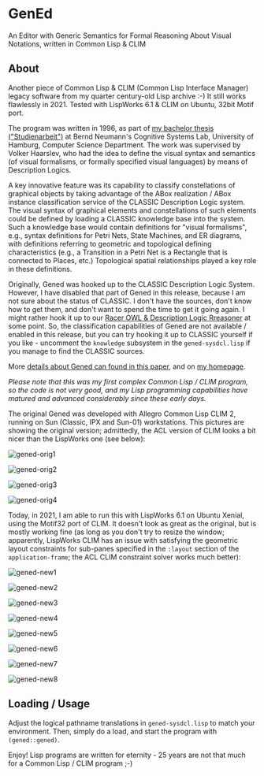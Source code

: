 # GenEd  
An Editor with Generic Semantics for Formal Reasoning About Visual Notations, written in Common Lisp & CLIM 

## About

Another piece of Common Lisp & CLIM (Common Lisp Interface Manager)
legacy software from my quarter century-old Lisp archive :-) It still
works flawlessly in 2021. Tested with LispWorks 6.1 & CLIM on Ubuntu, 
32bit Motif port.

The program was written in 1996, as part of [my bachelor thesis
("Studienarbeit")](./studienarbeit.pdf) at Bernd Neumann's Cognitive
Systems Lab, University of Hamburg, Computer Science Department. The
work was supervised by Volker Haarslev, who had the idea to define the
visual syntax and semantics (of visual formalisms, or formally
specified visual languages) by means of Description Logics.

A key innovative feature was its capability to classify constellations
of graphical objects by taking advantage of the ABox realization /
ABox instance classification service of the CLASSIC Description Logic
system.  The visual syntax of graphical elements and constellations of
such elements could be defined by loading a CLASSIC knowledge base
into the system.  Such a knowledge base would contain definitions for
"visual formalisms", e.g., syntax definitions for Petri Nets, State
Machines, and ER diagrams, with definitions referring to geometric and
topological defining characteristics (e.g., a Transition in a Petri
Net is a Rectangle that is connected to Places, etc.) Topological
spatial relationships played a key role in these definitions.

Originally, Gened was hooked up to the CLASSIC Description Logic
System.  However, I have disabled that part of Gened in this release,
because I am not sure about the status of CLASSIC. I don't have the
sources, don't know how to get them, and don't want to spend the time
to get it going again. I might rather hook it up to our [Racer OWL &
Description Logic Rreasoner](https://github.com/ha-mo-we) at some
point. So, the classification capabilities of Gened are not available
/ enabled in this release, but you can try hooking it up to CLASSIC
yourself if you like - uncomment the `knowledge` subsystem in the
`gened-sysdcl.lisp` if you manage to find the CLASSIC sources.

More [details about Gened can found in this
paper](https://www.michael-wessel.info/papers/vl96.pdf), and on [my
homepage](https://www.michael-wessel.info/gened.html).

*Please note that this was my first complex Common Lisp / CLIM
program, so the code is not very good, and my Lisp programming
capabilities have matured and advanced considerably since these early
days.*

The original Gened was developed with Allegro Common Lisp CLIM 2,
running on Sun (Classic, IPX and Sun-01) workstations. This pictures
are showing the original version; admittedly, the ACL version of CLIM
looks a bit nicer than the LispWorks one (see below): 

![gened-orig1](pics/gened2.gif)

![gened-orig2](pics/gened8.gif)

![gened-orig3](pics/gened14.gif)

![gened-orig4](pics/gened11.gif)


Today, in 2021, I am able to run this with LispWorks 6.1 on Ubuntu
Xenial, using the Motif32 port of CLIM. It doesn't look as great as
the original, but is mostly working fine (as long as you don't try to
resize the window; apparently, LispWorks CLIM has an issue with
satisfying the geometric layout constraints for sub-panes specified in
the `:layout` section of the `application-frame`; the ACL CLIM constraint
solver works much better):

![gened-new1](pics/gened-lw61-1.png)

![gened-new2](pics/gened-lw61-2.png)

![gened-new3](pics/gened-lw61-3.png)

![gened-new4](pics/gened-lw61-4.png)

![gened-new5](pics/gened-lw61-5.png)

![gened-new6](pics/gened-lw61-6.png)

![gened-new7](pics/gened-lw61-7.png)

![gened-new8](pics/gened-lw61-8.png)


## Loading / Usage 

Adjust the logical pathname translations in `gened-sysdcl.lisp` to
match your environment. Then, simply do a load, and start the program
with `(gened::gened)`.

Enjoy! Lisp programs are written for eternity - 25 years are not that much for 
a Common Lisp / CLIM program ;-) 

